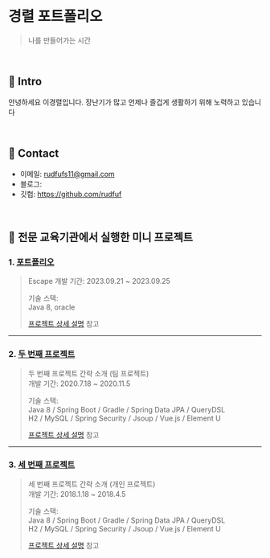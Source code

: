 # 경렬 포트폴리오
> 나를 만들어가는 시간 

</br>

## :pushpin: Intro
안녕하세요 이경렬입니다. 장난기가 많고 언제나 즐겁게 생활하기 위해 노력하고 있습니다

</br>

## :pushpin: Contact
- 이메일: rudfufs11@gmail.com
- 블로그: 
- 깃헙: https://github.com/rudfuf

</br>

## :pushpin: 전문 교육기관에서 실행한 미니 프로젝트
### 1. [포트폴리오](https://github.com/rudfufs/testio.io)
> Escape
>개발 기간: 2023.09.21 ~ 2023.09.25  
>  
>기술 스택:  
>Java 8, oracle  
> 
>  
>[프로젝트 상세 설명](https://github.com/2023-SMHRD-IS-BigData2/Escape) 참고

---

### 2. [두 번째 프로젝트](https://github.com/JungHyung2/gitio.io)
>두 번째 프로젝트 간략 소개  (팀 프로젝트)  
>개발 기간: 2020.7.18 ~ 2020.11.5  
>  
>기술 스택:  
>Java 8 / Spring Boot / Gradle / Spring Data JPA / QueryDSL  
>H2 / MySQL / Spring Security / Jsoup / Vue.js / Element U  
>  
>[프로젝트 상세 설명](https://github.com/JungHyung2/gitio.io) 참고

---

### 3. [세 번째 프로젝트](https://github.com/JungHyung2/gitio.io)
>세 번째 프로젝트 간략 소개  (개인 프로젝트)  
>개발 기간: 2018.1.18 ~ 2018.4.5  
>  
>기술 스택:  
>Java 8 / Spring Boot / Gradle / Spring Data JPA / QueryDSL  
>H2 / MySQL / Spring Security / Jsoup / Vue.js / Element U  
>  
>[프로젝트 상세 설명](https://github.com/JungHyung2/gitio.io) 참고
